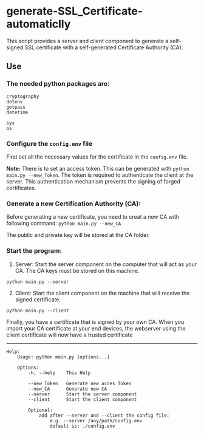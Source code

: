 # generate-SSL_Certificate-automaticlly
This script provides a server and client component to generate a self-signed SSL certificate with a self-generated Certificate Authority (CA).

## Use

### The needed python packages are:

```
cryptography
dotenv
getpass
datetime

sys
os
```

### Configure the ```config.env``` file

First set all the necessary values for the certificate in the ```config.env``` file. 

**Note:**  There is to set an access token. This can be generated with ```python main.py --new_Token```.
            The token is required to authenticate the client at the server. This authentication mechanism prevents the signing of forged certificates.

### Generate a new Certification Authority (CA):

Before generating a new certificate, you need to creat a new CA with following command: ```python main.py --new_CA```

The public and private key will be stored at the CA folder. 

### Start the program:

1. Server: Start the server component on the computer that will act as your CA. The CA keys must be stored on this machine.

  ```python main.py --server```

2. Client: Start the client component on the machine that will receive the signed certificate.

  ```python main.py --client```

Finally, you have a certificate that is signed by your own CA. When you import your CA certificate at your end devices, the webserver using the client certificate will now have a trusted certificate

<hr>

```
Help:
    Usage: python main.py [options...]

    Options:
        -h, --help    This Help

        --new_Token   Generate new acces Token
        --new_CA      Generate new CA
        --server      Start the server component
        --client      Start the client component
        
        Optional:
            add after --server and --client the config file:
                e.g. --server /any/path/config.env
                default is: ./config.env
```
